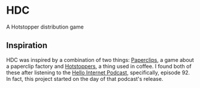 # HDC
A Hotstopper distribution game

## Inspiration
HDC was inspired by a combination of two things: [Paperclips](http://www.decisionproblem.com/paperclips/index2.html), a game about a paperclip factory and [Hotstoppers](https://www.google.com.tr/search?q=Hotstopper), a thing used in coffee. I found both of these after listening to the [Hello Internet Podcast](https://hellointernet.fm), specifically, episode 92. In fact, this project started on the day of that podcast's release.


